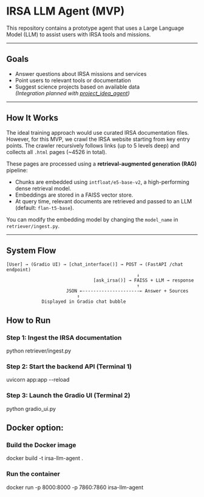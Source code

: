 # IRSA LLM Agent (MVP)

This repository contains a prototype agent that uses a Large Language Model (LLM) to assist users with IRSA tools and missions.

---

## Goals
- Answer questions about IRSA missions and services
- Point users to relevant tools or documentation
- Suggest science projects based on available data  
  _(Integration planned with [project_idea_agent](https://github.com/xoubish/project_idea_agent))_

---

## How It Works

The ideal training approach would use curated IRSA documentation files. However, for this MVP, we crawl the IRSA website starting from key entry points. The crawler recursively follows links (up to 5 levels deep) and collects all `.html` pages (~4526 in total).  

These pages are processed using a **retrieval-augmented generation (RAG)** pipeline:
- Chunks are embedded using `intfloat/e5-base-v2`, a high-performing dense retrieval model.
- Embeddings are stored in a FAISS vector store.
- At query time, relevant documents are retrieved and passed to an LLM (default: `flan-t5-base`).

You can modify the embedding model by changing the `model_name` in `retriever/ingest.py`.

---

## System Flow

```text
[User] → (Gradio UI) → [chat_interface()] → POST → (FastAPI /chat endpoint)
                                                ↓
                                [ask_irsa()] → FAISS + LLM → response
                                                ↑
                      JSON ←---------------------← Answer + Sources
                          ↑
             Displayed in Gradio chat bubble

```

## How to Run

### Step 1: Ingest the IRSA documentation

python retriever/ingest.py

### Step 2: Start the backend API (Terminal 1)

uvicorn app:app --reload

### Step 3: Launch the Gradio UI (Terminal 2)

python gradio_ui.py

## Docker option:
### Build the Docker image
docker build -t irsa-llm-agent .

### Run the container
docker run -p 8000:8000 -p 7860:7860 irsa-llm-agent
